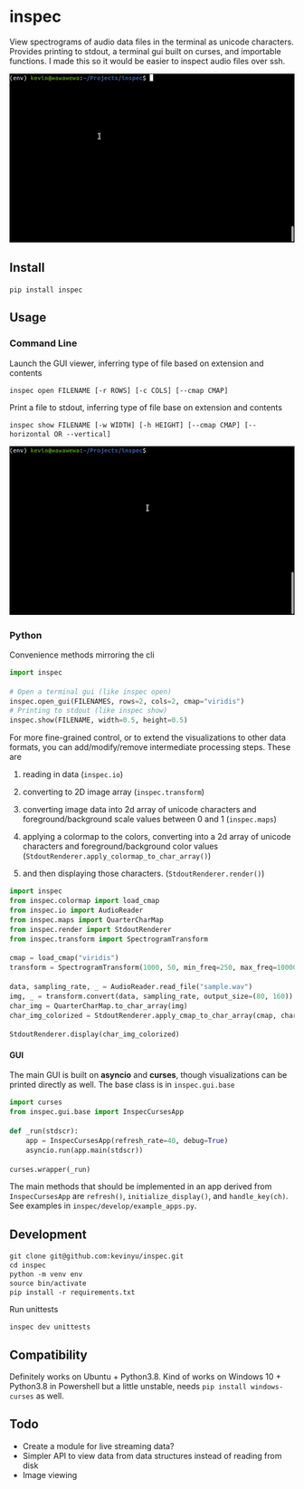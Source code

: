 # inspec
View spectrograms of audio data files in the terminal as unicode characters. Provides printing to stdout, a terminal gui built on curses, and importable functions. I made this so it would be easier to inspect audio files over ssh.

![inspec open demo](demo/inspec_open_demo.gif)

## Install

```
pip install inspec
```

## Usage

### Command Line

Launch the GUI viewer, inferring type of file based on extension and contents
```shell
inspec open FILENAME [-r ROWS] [-c COLS] [--cmap CMAP]
```

Print a file to stdout, inferring type of file base on extension and contents
```shell
inspec show FILENAME [-w WIDTH] [-h HEIGHT] [--cmap CMAP] [--horizontal OR --vertical]
```


![inspec show demo](demo/inspec_show_demo.gif)

### Python

Convenience methods mirroring the cli
```python
import inspec

# Open a terminal gui (like inspec open)
inspec.open_gui(FILENAMES, rows=2, cols=2, cmap="viridis")
# Printing to stdout (like inspec show)
inspec.show(FILENAME, width=0.5, height=0.5)
```

For more fine-grained control, or to extend the visualizations to other data formats, you can add/modify/remove intermediate processing steps. These are

1. reading in data (`inspec.io`)

2. converting to 2D image array (`inspec.transform`)

3. converting image data into 2d array of unicode characters and foreground/background scale values between 0 and 1 (`inspec.maps`)

4. applying a colormap to the colors, converting into a 2d array of unicode characters and foreground/background color values (`StdoutRenderer.apply_colormap_to_char_array()`)

3. and then displaying those characters. (`StdoutRenderer.render()`)

```python
import inspec
from inspec.colormap import load_cmap
from inspec.io import AudioReader
from inspec.maps import QuarterCharMap
from inspec.render import StdoutRenderer
from inspec.transform import SpectrogramTransform

cmap = load_cmap("viridis")
transform = SpectrogramTransform(1000, 50, min_freq=250, max_freq=10000)

data, sampling_rate, _ = AudioReader.read_file("sample.wav")
img, _ = transform.convert(data, sampling_rate, output_size=(80, 160))
char_img = QuarterCharMap.to_char_array(img)
char_img_colorized = StdoutRenderer.apply_cmap_to_char_array(cmap, char_img)

StdoutRenderer.display(char_img_colorized)
```

#### GUI

The main GUI is built on **asyncio** and **curses**, though visualizations can be printed directly as well. The base class is in `inspec.gui.base`

```python
import curses
from inspec.gui.base import InspecCursesApp

def _run(stdscr):
    app = InspecCursesApp(refresh_rate=40, debug=True)
    asyncio.run(app.main(stdscr))

curses.wrapper(_run)
```

The main methods that should be implemented in an app derived from `InspecCursesApp` are `refresh()`, `initialize_display()`, and `handle_key(ch)`. See examples in `inspec/develop/example_apps.py`.


## Development

```
git clone git@github.com:kevinyu/inspec.git
cd inspec
python -m venv env
source bin/activate
pip install -r requirements.txt
```

Run unittests
```
inspec dev unittests
```

## Compatibility

Definitely works on Ubuntu + Python3.8. Kind of works on Windows 10 + Python3.8 in Powershell but a little unstable, needs `pip install windows-curses` as well.

## Todo

* Create a module for live streaming data?
* Simpler API to view data from data structures instead of reading from disk
* Image viewing
